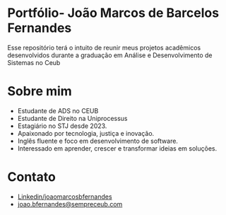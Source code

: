 # Portfólio- João Marcos de Barcelos Fernandes
Esse repositório terá o intuito de reunir meus projetos acadêmicos desenvolvidos durante a graduação em Análise e Desenvolvimento de Sistemas no Ceub
# Sobre mim
- Estudante de ADS no CEUB
- Estudante de Direito na Uniprocessus
- Estagiário no STJ desde 2023.
- Apaixonado por tecnologia, justiça e inovação.
- Inglês fluente e foco em desenvolvimento de software.
- Interessado em aprender, crescer e transformar ideias em soluções.
# Contato
- [Linkedin/joaomarcosbfernandes](https://www.linkedin.com/in/joaomarcosbfernandes/)
- [joao.bfernandes@sempreceub.com](joao.bfernandes@sempreceub.com)
